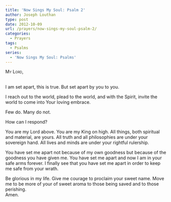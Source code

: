 ```yaml
---
title: 'Now Sings My Soul: Psalm 2'
author: Joseph Louthan
type: post
date: 2012-10-09
url: /prayers/now-sings-my-soul-psalm-2/
categories:
  - Prayers
tags:
  - Psalms
series:
  - 'Now Sings My Soul: Psalms'
---
```

<div style="font-variant: small-caps;">
  My Lord,
</div>
&nbsp;

I am set apart, this is true. But set apart by you to you.  

I reach out to the world, plead to the world, and with the Spirit, invite the world to come into Your loving embrace.  

Few do. Many do not.  

How can I respond?  

You are my Lord above. You are my King on high. All things, both spiritual and material, are yours. All truth and all philosophies are under your sovereign hand. All lives and minds are under your rightful rulership.  

You have set me apart not because of my own goodness but because of the goodness you have given me. You have set me apart and now I am in your safe arms forever. I finally see that you have set me apart in order to keep me safe from your wrath.  

Be glorious in my life. Give me courage to proclaim your sweet name. Move me to be more of your of sweet aroma to those being saved and to those perishing.  
Amen.  